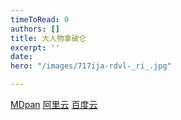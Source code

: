 ```yaml
---
timeToRead: 0
authors: []
title: 大人物拿破仑
excerpt: ''
date: 
hero: "/images/717ija-rdvl-_ri_.jpg"

---
```

[MDpan](https://mdpan.tk/%E5%A4%A7%E4%BA%BA%E7%89%A9%E6%8B%BF%E7%A0%B4%E4%BB%91)
[阿里云](https://www.aliyundrive.com/s/YWGgbG7k9Bo)
[百度云](https://pan.baidu.com/s/16xDiF3qua86c5YooDcepdA?pwd=twym)